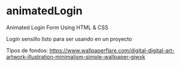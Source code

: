 # animatedLogin
Animated Login Form Using HTML &amp; CSS

Login sensillo listo para ser usando en un proyecto

Tipos de fondos: https://www.wallpaperflare.com/digital-digital-art-artwork-illustration-minimalism-simple-wallpaper-gjwxk


